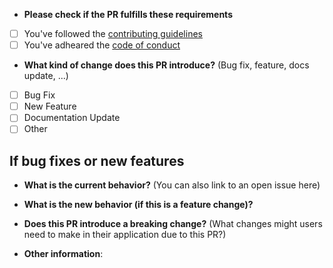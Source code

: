 * **Please check if the PR fulfills these requirements**
- [ ] You've followed the [contributing guidelines][contributing]
- [ ] You've adheared the [code of conduct][coc]

* **What kind of change does this PR introduce?** (Bug fix, feature, docs update, ...)

- [ ] Bug Fix
- [ ] New Feature
- [ ] Documentation Update
- [ ] Other

## If bug fixes or new features

* **What is the current behavior?** (You can also link to an open issue here)



* **What is the new behavior (if this is a feature change)?**



* **Does this PR introduce a breaking change?** (What changes might users need to make in their application due to this PR?)



* **Other information**:

[coc]: CODE_OF_CONDUCT.md "Code of Conduct"
[contributing]: CONTRIBUTING.md "Contributing"
